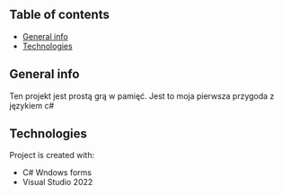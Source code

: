 ## Table of contents
* [General info](#general-info)
* [Technologies](#technologies)


## General info
Ten projekt jest prostą grą w pamięć. Jest to moja pierwsza przygoda z językiem c#
	
## Technologies
Project is created with:
* C# Wndows forms
* Visual Studio 2022
